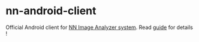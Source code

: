 # nn-android-client
Official Android client for <a href="https://github.com/CianciarusoCataldo/nn-dispatcher">NN Image Analyzer system</a>. Read <a href="https://github.com/CianciarusoCataldo/nn-dispatcher/blob/master/README.md">guide</a> for details !
